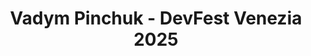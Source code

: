 ---
title: "Vadym Pinchuk - DevFest Venezia 2025"
name: "Vadym Pinchuk"
photo: "/images/speakers/vadym-pinchuk.webp"
bio: "Vadym is a seasoned mobile app developer with over 8 years of experience in Android and more than 4 years in cross-platform development using Flutter. He has worked with industry leaders such as Samsung, Volvo, Instagram, and Sky, as well as numerous startups, delivering high-quality mobile solutions across diverse sectors.

In 2025, Vadym was recognized as a Google Developer Expert (GDE) in Flutter & Dart, acknowledging his deep expertise and active contributions to the community.

As a speaker, Vadym has shared his insights at local meetups, DevFests, and major international conferences including Droidcon, Fluttercon, FlutterHeroes, and Appdevcon. He also actively supports community events as an MC and stage manager, bringing energy to the stage and ensuring smooth experiences at conferences.

Passionate about developer education, Vadym is dedicated to mentoring others and supporting growth across the tech community."
jobTitle: "Software Development Engineer"
linkedin: "https://www.linkedin.com/in/vpinchuk/"
website: "https://vpinch.uk"
featured: true
lang: eng
presentation:
    title: "Accessibility is the new Law: A Guide to Accessible Multi-platform Development with Flutter"
    abstract: "The European Accessibility Act (EAA) has established new, mandatory standards for digital products in the EU market. Compliance with these requirements is no longer just a competitive advantage—it's a baseline condition for doing business and developing high-quality software.
This talk offers a comprehensive approach to implementing accessibility in multi-platform projects. Using a real-world Flutter application as a case study, we will cover the entire development lifecycle: from establishing accessibility principles in the design phase to solving complex technical challenges on mobile, web, and TV platforms. Special attention will be given to building effective collaboration between designers and developers, which is the key to success.
Attendees will leave with practical knowledge and actionable patterns to integrate accessibility into their own development workflows."
---